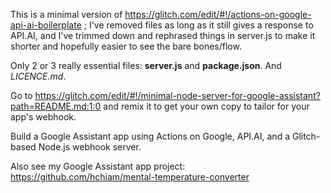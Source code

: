 
This is a minimal version of <a href="https://glitch.com/edit/#!/actions-on-google-api-ai-boilerplate" target="_blank">https://glitch.com/edit/#!/actions-on-google-api-ai-boilerplate</a> ; I've removed files as long as it still gives a response to API.AI, and I've trimmed down and rephrased things in server.js to make it shorter and hopefully easier to see the bare bones/flow.

Only 2 or 3 really essential files: **server.js** and **package.json**. And *LICENCE.md*.

Go to <a href="https://glitch.com/edit/#!/minimal-node-server-for-google-assistant?path=README.md:1:0" target="_blank">https://glitch.com/edit/#!/minimal-node-server-for-google-assistant?path=README.md:1:0</a> and remix it to get your own copy to tailor for your app's webhook.

Build a Google Assistant app using Actions on Google, API.AI, and a Glitch-based Node.js webhook server.

Also see my Google Assistant app project: <a href="https://github.com/hchiam/mental-temperature-converter" target="_blank">https://github.com/hchiam/mental-temperature-converter</a>
